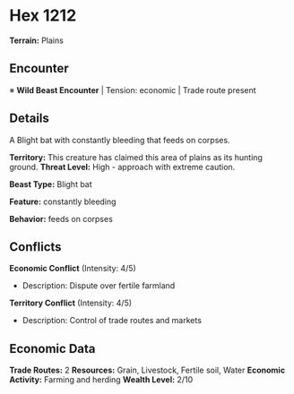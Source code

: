 # Hex 1212

**Terrain:** Plains

## Encounter
※ **Wild Beast Encounter** | Tension: economic | Trade route present

## Details
A Blight bat with constantly bleeding that feeds on corpses.

**Territory:** This creature has claimed this area of plains as its hunting ground.
**Threat Level:** High - approach with extreme caution.

**Beast Type:** Blight bat

**Feature:** constantly bleeding

**Behavior:** feeds on corpses

## Conflicts
**Economic Conflict** (Intensity: 4/5)
- Description: Dispute over fertile farmland

**Territory Conflict** (Intensity: 4/5)
- Description: Control of trade routes and markets

## Economic Data
**Trade Routes:** 2
**Resources:** Grain, Livestock, Fertile soil, Water
**Economic Activity:** Farming and herding
**Wealth Level:** 2/10
